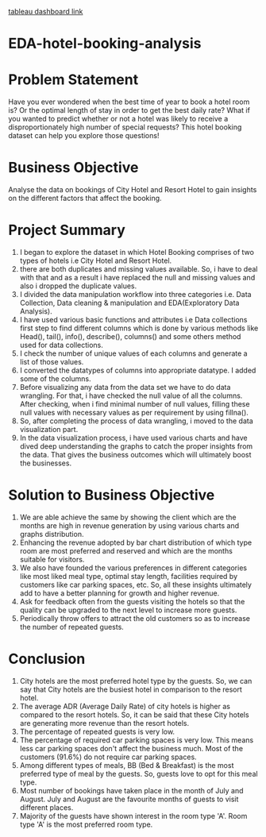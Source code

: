 [tableau dashboard link](https://public.tableau.com/views/HotelBookingAnalysisTableauProject_17123370636920/HOTELBOOKINGANALYSISDASHBOARD?:language=en-US&publish=yes&:sid=&:display_count=n&:origin=viz_share_link)

# EDA-hotel-booking-analysis

# Problem Statement
Have you ever wondered when the best time of year to book a hotel room is? Or the optimal length of stay in order to get the best daily rate? What if you wanted to predict whether or not a hotel was likely to receive a disproportionately high number of special requests? This hotel booking dataset can help you explore those questions!

# Business Objective
Analyse the data on bookings of City Hotel and Resort Hotel to gain insights on the different factors that affect the booking.

# Project Summary 
1. I began to explore the dataset in which Hotel Booking comprises of two types of hotels i.e City Hotel and Resort Hotel.
2. there are both duplicates and missing values available. So, i have to deal with that and as a result i have replaced the null and missing values and also i dropped the duplicate values.
3. I divided the data manipulation workflow into three categories i.e. Data Collection, Data cleaning & manipulation and EDA(Exploratory Data Analysis).
4. I have used various basic functions and attributes i.e Data collections first step to find different columns which is done by various methods like Head(), tail(), info(), describe(), columns() and some others method used for data collections.
5. I check the number of unique values of each columns and generate a list of those values.
6. I converted the datatypes of columns into appropriate datatype. I added some of the columns.
7. Before visualizing any data from the data set we have to do data wrangling. For that, i have checked the null value of all the columns. After checking, when i find minimal number of null values, filling these null values with necessary values as per requirement by using fillna().
8. So, after completing the process of data wrangling, i moved to the data visualization part.
9. In the data visualization process, i have used various charts and have dived deep understanding the graphs to catch the proper insights from the data. That gives the business outcomes which will ultimately boost the businesses.

# Solution to Business Objective
1. We are able achieve the same by showing the client which are the months are high in revenue generation by using various charts and graphs distribution.
2. Enhancing the revenue adopted by bar chart distribution of which type room are most preferred and reserved and which are the months suitable for visitors.
3. We also have founded the various preferences in different categories like most liked meal type, optimal stay length, facilities required by customers like car parking spaces, etc. So, all these insights ultimately add to have a better planning for growth and higher revenue.
4. Ask for feedback often from the guests visiting the hotels so that the quality can be upgraded to the next level to increase more guests.
5. Periodically throw offers to attract the old customers so as to increase the number of repeated guests.

# Conclusion
1. City hotels are the most preferred hotel type by the guests. So, we can say that City hotels are the busiest hotel in comparison to the resort hotel.
2. The average ADR (Average Daily Rate) of city hotels is higher as compared to the resort hotels. So, it can be said that these City hotels are generating more revenue than the resort hotels.
3. The percentage of repeated guests is very low.
4. The percentage of required car parking spaces is very low. This means less car parking spaces don't affect the business much. Most of the customers (91.6%) do not require car parking spaces.
5. Among different types of meals, BB (Bed & Breakfast) is the most preferred type of meal by the guests. So, guests love to opt for this meal type.
6. Most number of bookings have taken place in the month of July and August. July and August are the favourite months of guests to visit different places.
7. Majority of the guests have shown interest in the room type 'A'. Room type 'A' is the most preferred room type.
